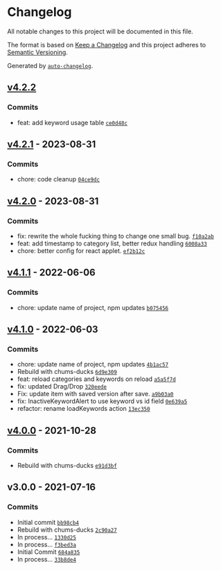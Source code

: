 # Changelog

All notable changes to this project will be documented in this file.

The format is based on [Keep a Changelog](https://keepachangelog.com/en/1.0.0/)
and this project adheres to [Semantic Versioning](https://semver.org/spec/v2.0.0.html).

Generated by [`auto-changelog`](https://github.com/CookPete/auto-changelog).

## [v4.2.2](https://github.com/UtahGooner/website-categories/compare/v4.2.1...v4.2.2)

### Commits

- feat: add keyword usage table [`ce0d48c`](https://github.com/UtahGooner/website-categories/commit/ce0d48c2c61a0f5a66e022d119638dcda06a7bab)

## [v4.2.1](https://github.com/UtahGooner/website-categories/compare/v4.2.0...v4.2.1) - 2023-08-31

### Commits

- chore: code cleanup [`04ce9dc`](https://github.com/UtahGooner/website-categories/commit/04ce9dcd3488861768f06feb7f3c2ab7cc03ebae)

## [v4.2.0](https://github.com/UtahGooner/website-categories/compare/v4.1.1...v4.2.0) - 2023-08-31

### Commits

- fix: rewrite the whole fucking thing to change one small bug. [`f10a2ab`](https://github.com/UtahGooner/website-categories/commit/f10a2aba6c74e6d918c008a17a722836b0c11c51)
- feat: add timestamp to category list, better redux handling [`6008a33`](https://github.com/UtahGooner/website-categories/commit/6008a33fe3937c70a7e0570df73ce18b5e5ce977)
- chore: better config for react applet. [`ef2b12c`](https://github.com/UtahGooner/website-categories/commit/ef2b12c27eac9e9702251a64a7c3f030a67cb27e)

## [v4.1.1](https://github.com/UtahGooner/website-categories/compare/v4.1.0...v4.1.1) - 2022-06-06

### Commits

- chore: update name of project, npm updates [`b075456`](https://github.com/UtahGooner/website-categories/commit/b075456e639735d4aa81d70a5200de8f743fa676)

## [v4.1.0](https://github.com/UtahGooner/website-categories/compare/v4.0.0...v4.1.0) - 2022-06-03

### Commits

- chore: update name of project, npm updates [`4b1ac57`](https://github.com/UtahGooner/website-categories/commit/4b1ac5775d0caa187e7f5515879669f046e98c3d)
- Rebuild with chums-ducks [`6d9e309`](https://github.com/UtahGooner/website-categories/commit/6d9e309b14ed528b637a44ed2fb8c0359887384d)
- feat: reload categories and keywords on reload [`a5a5f7d`](https://github.com/UtahGooner/website-categories/commit/a5a5f7dc1f3740a37804c813b89877edd69dbcb6)
- fix: updated Drag/Drop [`320eede`](https://github.com/UtahGooner/website-categories/commit/320eede7e029b842e3a6e5b18917c673f42ffe12)
- Fix: update item with saved version after save. [`a9b03a0`](https://github.com/UtahGooner/website-categories/commit/a9b03a07d03dbfde18f87fcc3b5ca89de92eae80)
- fix: InactiveKeywordAlert to use keyword vs id field [`0e639a5`](https://github.com/UtahGooner/website-categories/commit/0e639a5259ceecf98a676a5b35d71589179501a1)
- refactor: rename loadKeywords action [`13ec350`](https://github.com/UtahGooner/website-categories/commit/13ec35076c251acb2d1004c1cc468efd03995cd8)

## [v4.0.0](https://github.com/UtahGooner/website-categories/compare/v3.0.0...v4.0.0) - 2021-10-28

### Commits

- Rebuild with chums-ducks [`e91d3bf`](https://github.com/UtahGooner/website-categories/commit/e91d3bf6295dfb4a18cc4bdd9e24f4e0f49efd2a)

## v3.0.0 - 2021-07-16

### Commits

- Initial commit [`bb98cb4`](https://github.com/UtahGooner/website-categories/commit/bb98cb42b8ed8f688e07cd64227f602428676d01)
- Rebuild with chums-ducks [`2c90a27`](https://github.com/UtahGooner/website-categories/commit/2c90a275184c5d6212cc56fc69d4c36ded69f734)
- In process... [`1330d25`](https://github.com/UtahGooner/website-categories/commit/1330d251e28b2ef7cafe450f435ab93c1fe2273d)
- In process... [`f3bed3a`](https://github.com/UtahGooner/website-categories/commit/f3bed3a5799fb918f95c2a5fd61ca5354b5c273e)
- Initial Commit [`684a835`](https://github.com/UtahGooner/website-categories/commit/684a835c7fc381e3ada9905146edb729c0fa0b3d)
- In process... [`33b8de4`](https://github.com/UtahGooner/website-categories/commit/33b8de486d1e7db9f9ef4edd175c41abc761002b)
